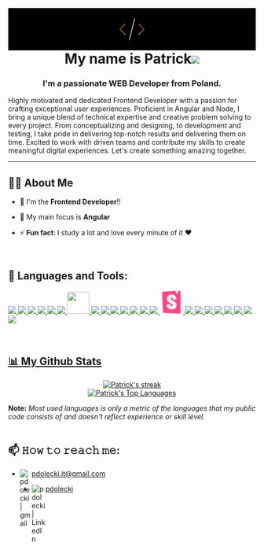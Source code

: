 <img align="left" alt="Patrick's logo" src="./logo.png" />

<h1 align="center">My name is Patrick<img src="https://raw.githubusercontent.com/MartinHeinz/MartinHeinz/master/wave.gif" width="30px"></h1>
<h3 align="center">I'm a passionate WEB Developer from Poland.</h3>
<p>Highly motivated and dedicated Frontend Developer with a passion for crafting exceptional user experiences. Proficient in Angular and Node, I bring a unique blend of technical expertise and creative problem solving to every project. From conceptualizing and designing, to development and testing, I take pride in delivering top-notch results and delivering them on time. Excited to work with driven teams and contribute my skills to create meaningful digital experiences. Let's create something amazing together.<p>

-----------------------------------------------------------------------------------------------------------------------------------------------------

## 🙋‍♂️ About Me

- 🔭 I'm the **Frontend Developer**!!

- 🌱 My main focus is **Angular**

- ⚡ **Fun fact**: I study a lot and love every minute of it ❤

<br />

## 🧰 Languages and Tools:
<p align="left"> 
  <a href="https://developer.mozilla.org/en-US/docs/Web/JavaScript" target="_blank"> <img src="https://upload.vectorlogo.zone/logos/javascript/images/239ec8a4-163e-4792-83b6-3f6d96911757.svg" style="height:48px;"/> </a> 
  <a href="https://www.w3.org/html/" target="_blank"> <img src="https://img.icons8.com/color/48/000000/html-5.png"/> </a> 
  <a href="https://www.w3schools.com/css/" target="_blank"> <img src="https://img.icons8.com/color/48/000000/css3.png"/> </a> 
  <a href="https://sass-lang.com/" target="_blank"> <img src="https://img.icons8.com/color/48/000000/sass.png"/> </a> 
  <a href="https://nodejs.org" target="_blank"> <img src="https://img.icons8.com/color/48/000000/nodejs.png"/> </a> 
  <a href="https://www.mongodb.com/" target="_blank"> <img src="https://img.icons8.com/color/48/000000/mongodb.png"/> </a> 
  <a href="https://postman.com" target="_blank"> <img src="https://www.vectorlogo.zone/logos/getpostman/getpostman-icon.svg" width="45" height="45"/> </a>   
  <a href="https://git-scm.com/" target="_blank"> <img src="https://img.icons8.com/color/48/000000/git.png"/> </a>
  <a href="https://github.com/" target="_blank"> <img src="https://img.icons8.com/color/48/000000/github.png"/> </a>
  <a href="https://www.npmjs.com/" target="_blank"> <img src="https://img.icons8.com/color/48/000000/npm.png"/> </a>
  <a href="https://angular.io/" target="_blank"> <img src="https://img.icons8.com/color/50/000000/angularjs.png"/> </a>
  <a href="https://www.typescriptlang.org/" target="_blank"> <img src="https://img.icons8.com/color/48/000000/typescript.png"/> </a>
  <a href="https://nx.dev/" target="_blank"> <img src="https://images.ctfassets.net/96ni1xzc7t82/1x2tqujxY3zf0MsUMa6uAM/51cc5821d5909884d9c9511458ebdd89/Nrwl_Icon_FC.svg" style="height:60px;"/> </a>
  <a href="https://nestjs.com/" target="_blank"> <img src="https://www.vectorlogo.zone/logos/nestjs/nestjs-icon.svg" style="height:48px;"/> </a>
  <a href="https://storybook.js.org/" target="_blank"> <img src="https://raw.githubusercontent.com/devicons/devicon/2ae2a900d2f041da66e950e4d48052658d850630/icons/storybook/storybook-original.svg" style="height:48px;"/> </a>
  <a href="https://azure.microsoft.com/pl-pl/services/devops/" target="_blank"> <img src="https://www.vectorlogo.zone/logos/microsoft_azure/microsoft_azure-icon.svg" style="height:48px;"/> </a>
  <a href="https://expressjs.com/" target="_blank"> <img src="https://www.vectorlogo.zone/logos/expressjs/expressjs-icon.svg" style="height:48px;"/> </a>
  <a href="https://jasmine.github.io/" target="_blank"> <img src="https://www.vectorlogo.zone/logos/jasmine/jasmine-icon.svg" style="height:48px;"/> </a>
  <a href="https://webpack.js.org/" target="_blank"> <img src="https://www.vectorlogo.zone/logos/js_webpack/js_webpack-icon.svg" style="height:48px;"/> </a>
  <a href="https://www.rust-lang.org/" target="_blank"> <img src="https://www.vectorlogo.zone/logos/rust-lang/rust-lang-icon.svg" style="height:48px;"/> </a>
  <a href="https://webassembly.org/" target="_blank"> <img src="https://www.vectorlogo.zone/logos/webassembly/webassembly-icon.svg" style="height:48px;"/> 
  <a href="https://webassembly.org/" target="_blank"> <img src="https://www.vectorlogo.zone/logos/amazon_aws/amazon_aws-icon.svg" style="height:48px;"/> </a>
  <a href="https://webassembly.org/" target="_blank"> <img src="https://www.vectorlogo.zone/logos/postgresql/postgresql-icon.svg" style="height:48px;"/> 
</p>

<br />

## 📊 My Github Stats

<p align="center">
<a href="https://github.com/pdolecki/github-readme-streak-stats">
  <img title="Streak stats for profile" alt="Patrick's streak" src="https://github-readme-streak-stats.herokuapp.com/?user=pdolecki&theme=black-ice&hide_border=true&stroke=0000&background=060A0CD0"/>
</a>


<br />
  <a href="https://github.com/pdolecki/github-readme-stats"><img alt="Patrick's Top Languages" src="https://github-readme-stats.vercel.app/api/top-langs/?username=pdolecki&langs_count=8&count_private=true&layout=compact&theme=react&hide_border=true&bg_color=0D1117" /></a>
<br/>
</p>
   <b>Note:</b><em> Most used languages is only a metric of the languages that my public code consists of and doesn't reflect experience or skill level.</em>

<br />
<br />

## 📫 𝙷𝚘𝚠 𝚝𝚘 𝚛𝚎𝚊𝚌𝚑 𝚖𝚎:

- [<img align="left" alt="pdolecki | gmail" width="24px" src="https://img.icons8.com/color/48/000000/gmail.png" />][gmail] pdolecki.it@gmail.com

- [<img align="left" alt="pdolecki | LinkedIn" width="28px" src="https://img.icons8.com/color/48/000000/linkedin.png" />][linkedin] [pdolecki][linkedin]

[linkedin]: https://linkedin.com/in/pdolecki
[gmail]: mailto:pdolecki.it@gmail.com


